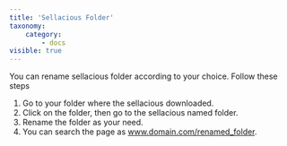 ```yaml
---
title: 'Sellacious Folder'
taxonomy:
    category:
        - docs
visible: true
---
```


 You can rename sellacious folder according to your choice. Follow these steps
 
1. Go to your folder where the sellacious downloaded.
3. Click on the folder, then go to the sellacious named folder.
4. Rename the folder as your need.
5. You can search the page as www.domain.com/renamed_folder.